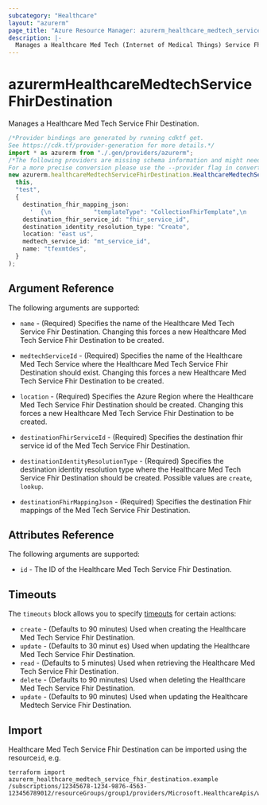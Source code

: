 ```yaml
---
subcategory: "Healthcare"
layout: "azurerm"
page_title: "Azure Resource Manager: azurerm_healthcare_medtech_service_fhir_destination"
description: |-
  Manages a Healthcare Med Tech (Internet of Medical Things) Service Fhir Destination.
---
```


# azurermHealthcareMedtechServiceFhirDestination

Manages a Healthcare Med Tech Service Fhir Destination.

```typescript
/*Provider bindings are generated by running cdktf get.
See https://cdk.tf/provider-generation for more details.*/
import * as azurerm from "./.gen/providers/azurerm";
/*The following providers are missing schema information and might need manual adjustments to synthesize correctly: azurerm.
For a more precise conversion please use the --provider flag in convert.*/
new azurerm.healthcareMedtechServiceFhirDestination.HealthcareMedtechServiceFhirDestination(
  this,
  "test",
  {
    destination_fhir_mapping_json:
      '  {\n            "templateType": "CollectionFhirTemplate",\n            "template": [\n              {\n                "templateType": "CodeValueFhir",\n                "template": {\n                  "codes": [\n                    {\n                      "code": "8867-4",\n                      "system": "http://loinc.org",\n                      "display": "Heart rate"\n                    }\n                  ],\n                  "periodInterval": 60,\n                  "typeName": "heartrate",\n                  "value": {\n                    "defaultPeriod": 5000,\n                    "unit": "count/min",\n                    "valueName": "hr",\n                    "valueType": "SampledData"\n                  }\n                }\n              }\n            ]\n  }\n',
    destination_fhir_service_id: "fhir_service_id",
    destination_identity_resolution_type: "Create",
    location: "east us",
    medtech_service_id: "mt_service_id",
    name: "tfexmtdes",
  }
);

```

## Argument Reference

The following arguments are supported:

*   `name` - (Required) Specifies the name of the Healthcare Med Tech Service Fhir Destination. Changing this forces a new Healthcare Med Tech Service Fhir Destination to be created.

*   `medtechServiceId` - (Required) Specifies the name of the Healthcare Med Tech Service where the Healthcare Med Tech Service Fhir Destination should exist. Changing this forces a new Healthcare Med Tech Service Fhir Destination to be created.

*   `location` - (Required) Specifies the Azure Region where the Healthcare Med Tech Service Fhir Destination should be created. Changing this forces a new Healthcare Med Tech Service Fhir Destination to be created.

*   `destinationFhirServiceId` - (Required) Specifies the destination fhir service id of the Med Tech Service Fhir Destination.

*   `destinationIdentityResolutionType` - (Required) Specifies the destination identity resolution type where the Healthcare Med Tech Service Fhir Destination should be created. Possible values are `create`, `lookup`.

*   `destinationFhirMappingJson` - (Required) Specifies the destination Fhir mappings of the Med Tech Service Fhir Destination.

## Attributes Reference

The following arguments are supported:

* `id` - The ID of the Healthcare Med Tech Service Fhir Destination.

## Timeouts

The `timeouts` block allows you to specify [timeouts](https://www.terraform.io/docs/configuration/resources.html#timeouts) for certain actions:

* `create` - (Defaults to 90 minutes) Used when creating the Healthcare Med Tech Service Fhir Destination.
* `update` - (Defaults to 30 minut es) Used when updating the Healthcare Med Tech Service Fhir Destination.
* `read` - (Defaults to 5 minutes) Used when retrieving the Healthcare Med Tech Service Fhir Destination.
* `delete` - (Defaults to 90 minutes) Used when deleting the Healthcare Med Tech Service Fhir Destination.
* `update` - (Defaults to 90 minutes) Used when updating the Healthcare Medtech Service Fhir Destination.

## Import

Healthcare Med Tech Service Fhir Destination can be imported using the resource`id`, e.g.

```console
terraform import azurerm_healthcare_medtech_service_fhir_destination.example /subscriptions/12345678-1234-9876-4563-123456789012/resourceGroups/group1/providers/Microsoft.HealthcareApis/workspaces/workspace1/iotConnectors/iotconnector1/fhirDestinations/destination1
```
